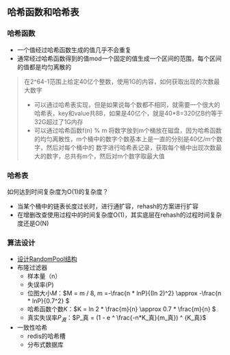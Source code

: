 ## 哈希函数和哈希表

### 哈希函数

- 一个值经过哈希函数生成的值几乎不会重复
- 通常经过哈希函数得到的值mod一个固定的值生成一个区间的范围，每个区间的值都是均匀离散的

> 在2^64-1范围上给定40亿个整数，使用1G的内容，如何获取出现的次数最大数字
>
> - 可以通过哈希表实现，但是如果说每个数都不相同，就需要一个很大的哈希表，key和value共8B，如果是40亿个，就是40*8=320亿B约等于32G超过了1G内存
> - 可以通过哈希函数f(n) % m 将数字放到m个桶放在磁盘，因为哈希函数的均匀离散性，m个桶中的数字个数基本上是一直的分别是40亿/m个数字，然后对每个桶中的
>   数字进行哈希表记录，获取每个桶中出现次数最大的数字，总共有m个，然后对m个数字取最大值

### 哈希表

如何达到时间复杂度为O(1)的复杂度？

- 当某个桶中的链表长度过长时，进行通扩容，rehash的方案进行扩容
- 在增删改查使用过程中的时间复杂度O(1)，其实底层在rehash的过程时间复杂度还是O(N)

### 算法设计

- [设计RandomPool结构](RandomPool.go)
- 布隆过滤器
  - 样本量（n）
  - 失误率(P)
  - 位图大小$M$：$M = m / 8, m =-\frac{n * lnP}{(ln 2)^2} \approx -\frac{n * lnP}{0.7^2} $
  - 哈希函数个数$K$：$K = ln 2 * \frac{m}{n} \approx 0.7  * \frac{m}{n} $
  - 真实失误率$P_真$：$P_真 = (1 - e ^ \frac{-n*K_真}{m_真}) ^ {K_真}$
- 一致性哈希
  - redis的哈希槽
  - 分布式数据库
